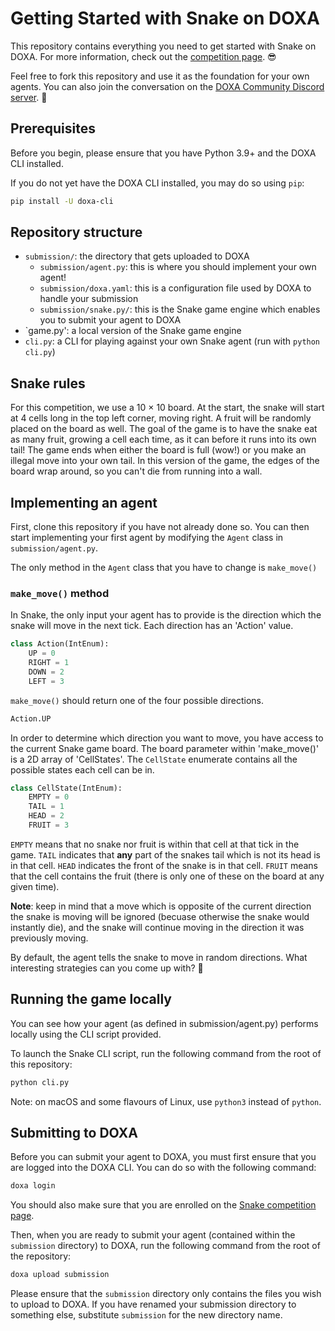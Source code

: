 # Getting Started with Snake on DOXA

This repository contains everything you need to get started with Snake on DOXA. For more information, check out the [competition page](https://doxaai.com/competition/snake). 😎

Feel free to fork this repository and use it as the foundation for your own agents. You can also join the conversation on the [DOXA Community Discord server](https://discord.gg/MUvbQ3UYcf). 👀

## Prerequisites

Before you begin, please ensure that you have Python 3.9+ and the DOXA CLI installed.

If you do not yet have the DOXA CLI installed, you may do so using `pip`:

```bash
pip install -U doxa-cli
```

## Repository structure

- `submission/`: the directory that gets uploaded to DOXA
  - `submission/agent.py`: this is where you should implement your own agent!
  - `submission/doxa.yaml`: this is a configuration file used by DOXA to handle your submission
  - `submission/snake.py/`: this is the Snake game engine which enables you to submit your agent to DOXA
- `game.py': a local version of the Snake game engine
- `cli.py`: a CLI for playing against your own Snake agent (run with `python cli.py`)

## Snake rules

For this competition, we use a 10 &times; 10 board. At the start, the snake will start at 4 cells long in the top left corner, moving right. A fruit will be randomly placed on the board as well. The goal of the game is to have the snake eat as many fruit, growing a cell each time, as it can before it runs into its own tail! The game ends when either the board is full (wow!) or you make an illegal move into your own tail. In this version of the game, the edges of the board wrap around, so you can't die from running into a wall.

## Implementing an agent

First, clone this repository if you have not already done so. You can then start implementing your first agent by modifying the `Agent` class in `submission/agent.py`.

The only method in the `Agent` class that you have to change is `make_move()`

### `make_move()` method

In Snake, the only input your agent has to provide is the direction which the snake will move in the next tick. Each direction has an 'Action' value.

```py
class Action(IntEnum):
    UP = 0
    RIGHT = 1
    DOWN = 2
    LEFT = 3
```

`make_move()` should return one of the four possible directions.

```py
Action.UP
```

In order to determine which direction you want to move, you have access to the current Snake game board. The board parameter within 'make_move()' is a 2D array of 'CellStates'. The `CellState` enumerate contains all the possible states each cell can be in.

```py
class CellState(IntEnum):
    EMPTY = 0
    TAIL = 1
    HEAD = 2
    FRUIT = 3
```

`EMPTY` means that no snake nor fruit is within that cell at that tick in the game. `TAIL` indicates that **any** part of the snakes tail which is not its head is in that cell. `HEAD` indicates the front of the snake is in that cell. `FRUIT` means that the cell contains the fruit (there is only one of these on the board at any given time).

**Note**: keep in mind that a move which is opposite of the current direction the snake is moving will be ignored (becuase otherwise the snake would instantly die), and the snake will continue moving in the direction it was previously moving.

By default, the agent tells the snake to move in random directions. What interesting strategies can you come up with? 👀

## Running the game locally

You can see how your agent (as defined in submission/agent.py) performs locally using the CLI script provided.

To launch the Snake CLI script, run the following command from the root of this repository:

```py
python cli.py
```

Note: on macOS and some flavours of Linux, use `python3` instead of `python`.

## Submitting to DOXA

Before you can submit your agent to DOXA, you must first ensure that you are logged into the DOXA CLI. You can do so with the following command:

```bash
doxa login
```

You should also make sure that you are enrolled on the [Snake competition page](https://doxaai.com/competition/snake).

Then, when you are ready to submit your agent (contained within the `submission` directory) to DOXA, run the following command from the root of the repository:

```bash
doxa upload submission
```

Please ensure that the `submission` directory only contains the files you wish to upload to DOXA. If you have renamed your submission directory to something else, substitute `submission` for the new directory name.